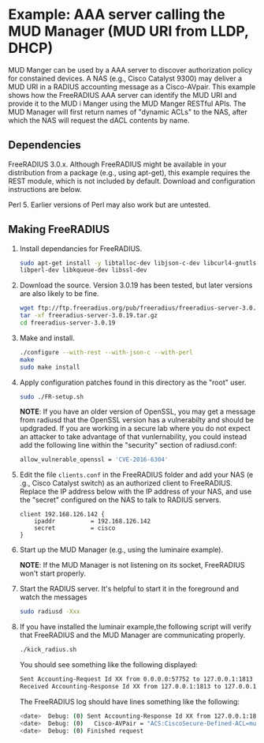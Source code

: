 # Example: AAA server calling the MUD Manager (MUD URI from LLDP, DHCP)

MUD Manger can be used by a AAA server to discover authorization policy for
constained devices. A NAS (e.g., Cisco Catalyst 9300) may deliver a MUD URI 
in a RADIUS accounting message as a Cisco-AVpair. This example shows how the 
FreeRADIUS AAA server can identify the MUD URI and provide it to the MUD i
Manger using the MUD Manger RESTful APIs. The MUD Manager will first return 
names of "dynamic ACLs" to the NAS, after which the NAS will request the dACL 
contents by name. 

## Dependencies

FreeRADIUS 3.0.x. Although FreeRADIUS might be available in your distribution
from a package (e.g., using apt-get), this example requires the REST module, 
which is not included by default. Download and configuration instructions are 
below.

Perl 5. Earlier versions of Perl may also work but are untested.

## Making FreeRADIUS

1. Install dependancies for FreeRADIUS.

    ```bash
    sudo apt-get install -y libtalloc-dev libjson-c-dev libcurl4-gnutls-dev \
    libperl-dev libkqueue-dev libssl-dev
    ```    

2. Download the source. Version 3.0.19 has been tested, but later versions are 
also likely to be fine.

    ```bash
    wget ftp://ftp.freeradius.org/pub/freeradius/freeradius-server-3.0.19.tar.gz
    tar -xf freeradius-server-3.0.19.tar.gz
    cd freeradius-server-3.0.19
    ```

3. Make and install.

    ```bash
    ./configure --with-rest --with-json-c --with-perl
    make
    sudo make install
    ```

4. Apply configuration patches found in this directory as the "root" user. 

    ```bash
    sudo ./FR-setup.sh
    ```

    **NOTE**: If you have an older version of OpenSSL, you may get a message from
    radiusd that the OpenSSL version has a vulnerabilty and should be
    updgraded. If you are working in a secure lab where you do not
    expect an attacker to take advantage of that vunlernability, you
    could instead add the following line within the "security" section of 
    radiusd.conf:

    ``` bash
    allow_vulnerable_openssl = 'CVE-2016-6304'
    ```

5. Edit the file `clients.conf` in the FreeRADIUS folder and add your NAS (e
.g., Cisco Catalyst switch) as an authorized client to FreeRADIUS. Replace 
the IP address below with the IP address of your NAS, 
and use the "secret" configured on the NAS to talk to RADIUS servers.

    ```
    client 192.168.126.142 {
        ipaddr          = 192.168.126.142
        secret          = cisco
    }
    ```

6. Start up the MUD Manager (e.g., using the luminaire example).

    **NOTE**: If the MUD Manager is not listening on its socket, FreeRADIUS won't 
      start properly.

7. Start the RADIUS server. It's helpful to start it in the foreground and
watch the messages

    ```bash
    sudo radiusd -Xxx
    ```

8. If you have installed the luminair example,the following script will
verify that FreeRADIUS and the MUD Manager are communicating properly.

    ```bash
    ./kick_radius.sh
    ```
	
    You should see something like the following displayed:
    
    ```bash
    Sent Accounting-Request Id XX from 0.0.0.0:57752 to 127.0.0.1:1813 length 118
    Received Accounting-Response Id XX from 127.0.0.1:1813 to 127.0.0.1:57752 length 73
    ```
    
    The FreeRADIUS log should have lines something like the following:

    ```bash
    <date>  Debug: (0) Sent Accounting-Response Id XX from 127.0.0.1:1813 to 127.0.0.1:57752 length 0
    <date>  Debug: (0)   Cisco-AVPair = "ACS:CiscoSecure-Defined-ACL=mud-21966-v4fr.in"
    <date>  Debug: (0) Finished request
    ```
